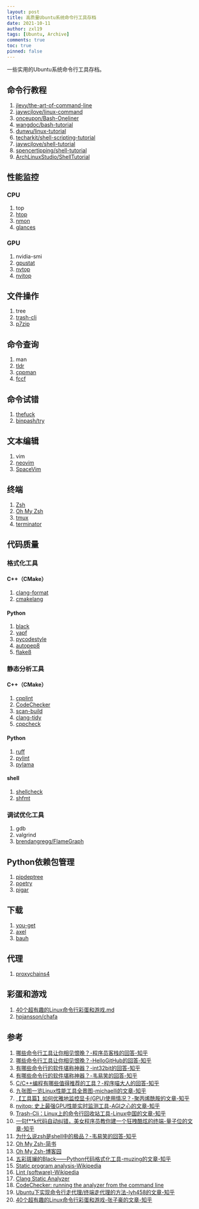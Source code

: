 ```yaml
---
layout: post
title: 高质量Ubuntu系统命令行工具存档
date: 2021-10-11
author: zxl19
tags: [Ubuntu, Archive]
comments: true
toc: true
pinned: false
---
```


一些实用的Ubuntu系统命令行工具存档。

<!-- more -->

## 命令行教程

1. [jlevy/the-art-of-command-line](https://github.com/jlevy/the-art-of-command-line)
2. [jaywcjlove/linux-command](https://github.com/jaywcjlove/linux-command)
3. [onceupon/Bash-Oneliner](https://github.com/onceupon/Bash-Oneliner)
4. [wangdoc/bash-tutorial](https://github.com/wangdoc/bash-tutorial)
5. [dunwu/linux-tutorial](https://github.com/dunwu/linux-tutorial)
6. [techarkit/shell-scripting-tutorial](https://github.com/techarkit/shell-scripting-tutorial)
7. [jaywcjlove/shell-tutorial](https://github.com/jaywcjlove/shell-tutorial)
8. [spencertipping/shell-tutorial](https://github.com/spencertipping/shell-tutorial)
9. [ArchLinuxStudio/ShellTutorial](https://github.com/ArchLinuxStudio/ShellTutorial)

## 性能监控

### CPU

1. top
2. [htop](https://github.com/htop-dev/htop)
3. [nmon](http://nmon.sourceforge.net/pmwiki.php)
4. [glances](https://github.com/nicolargo/glances)

### GPU

1. nvidia-smi
2. [gpustat](https://github.com/wookayin/gpustat)
3. [nvtop](https://github.com/Syllo/nvtop)
4. [nvitop](https://github.com/XuehaiPan/nvitop)

## 文件操作

1. tree
2. [trash-cli](https://github.com/andreafrancia/trash-cli)
3. [p7zip](https://www.7-zip.org/links.html)

## 命令查询

1. man
2. [tldr](https://github.com/tldr-pages/tldr)
3. [cppman](https://github.com/aitjcize/cppman)
4. [fccf](https://github.com/p-ranav/fccf)

## 命令试错

1. [thefuck](https://github.com/nvbn/thefuck)
2. [binpash/try](https://github.com/binpash/try)

## 文本编辑

1. vim
2. [neovim](https://github.com/neovim/neovim)
3. [SpaceVim](https://github.com/SpaceVim/SpaceVim)

## 终端

1. [Zsh](https://zsh.sourceforge.io)
2. [Oh My Zsh](https://github.com/ohmyzsh/ohmyzsh)
3. [tmux](https://github.com/tmux/tmux)
4. [terminator](https://github.com/gnome-terminator/terminator)

## 代码质量

### 格式化工具

#### C++（CMake）

1. [clang-format](https://clang.llvm.org/docs/ClangFormat.html)
2. [cmakelang](https://pypi.org/project/cmakelang/)

#### Python

1. [black](https://github.com/psf/black)
2. [yapf](https://github.com/google/yapf)
3. [pycodestyle](https://github.com/PyCQA/pycodestyle)
4. [autopep8](https://github.com/hhatto/autopep8)
5. [flake8](https://github.com/PyCQA/flake8)

### 静态分析工具

#### C++（CMake）

1. [cpplint](https://github.com/cpplint/cpplint)
2. [CodeChecker](https://github.com/Ericsson/codechecker)
3. [scan-build](https://clang-analyzer.llvm.org/scan-build.html)
4. [clang-tidy](https://clang.llvm.org/extra/clang-tidy)
5. [cppcheck](https://cppcheck.sourceforge.io/)

#### Python

1. [ruff](https://github.com/charliermarsh/ruff)
2. [pylint](https://github.com/PyCQA/pylint)
3. [pylama](https://github.com/klen/pylama)

#### shell

1. [shellcheck](https://github.com/koalaman/shellcheck)
2. [shfmt](https://github.com/mvdan/sh)

### 调试优化工具

1. gdb
2. valgrind
3. [brendangregg/FlameGraph](https://github.com/brendangregg/FlameGraph)

## Python依赖包管理

1. [pipdeptree](https://github.com/tox-dev/pipdeptree)
2. [poetry](https://github.com/python-poetry/poetry)
3. [pigar](https://github.com/damnever/pigar)

## 下载

1. [you-get](https://github.com/soimort/you-get)
2. [axel](https://github.com/axel-download-accelerator/axel)
3. [bauh](https://github.com/vinifmor/bauh)

## 代理

1. [proxychains4](https://github.com/rofl0r/proxychains-ng)

## 彩蛋和游戏

1. [40个超有趣的Linux命令行彩蛋和游戏.md](https://github.com/TommyZihao/Zihao-Blog)
2. [hpjansson/chafa](https://github.com/hpjansson/chafa)

## 参考

1. [哪些命令行工具让你相见恨晚？-程序员客栈的回答-知乎](https://www.zhihu.com/question/41115077/answer/602854935)
2. [哪些命令行工具让你相见恨晚？-HelloGitHub的回答-知乎](https://www.zhihu.com/question/41115077/answer/2617916255)
3. [有哪些命令行的软件堪称神器？-int32bit的回答-知乎](https://www.zhihu.com/question/59227720/answer/163594782)
4. [有哪些命令行的软件堪称神器？-韦易笑的回答-知乎](https://www.zhihu.com/question/59227720/answer/286665684)
5. [C/C++编程有哪些值得推荐的工具？-程序喵大人的回答-知乎](https://www.zhihu.com/question/23357089/answer/1992218543)
6. [九张图一览Linux性能工具全景图-michaelli的文章-知乎](https://zhuanlan.zhihu.com/p/590821534)
7. [【工具篇】如何优雅地监控显卡(GPU)使用情况？-聚丙烯酰胺的文章-知乎](https://zhuanlan.zhihu.com/p/577533593)
8. [nvitop: 史上最强GPU性能实时监测工具-AGI之心的文章-知乎](https://zhuanlan.zhihu.com/p/614024375)
9. [Trash-Cli：Linux上的命令行回收站工具-Linux中国的文章-知乎](https://zhuanlan.zhihu.com/p/44948578)
10. [一句f**k代码自动纠错，美女程序员教你建一个狂拽酷炫的终端-量子位的文章-知乎](https://zhuanlan.zhihu.com/p/87694586)
11. [为什么说zsh是shell中的极品？-韦易笑的回答-知乎](https://www.zhihu.com/question/21418449/answer/300879747)
12. [Oh My Zsh-简书](https://www.jianshu.com/p/b8a80dd59414)
13. [Oh My Zsh-博客园](https://www.cnblogs.com/lcgbk/p/13255836.html)
14. [五彩斑斓的Black——Python代码格式化工具-muzing的文章-知乎](https://zhuanlan.zhihu.com/p/418458450)
15. [Static program analysis-Wikipedia](https://en.wikipedia.org/wiki/Static_program_analysis)
16. [Lint (software)-Wikipedia](https://en.wikipedia.org/wiki/Lint_(software))
17. [Clang Static Analyzer](https://clang-analyzer.llvm.org)
18. [CodeChecker: running the analyzer from the command line](https://clang-analyzer.llvm.org/codechecker.html)
19. [Ubuntu下实现命令行走代理/终端走代理的方法-lyh458的文章-知乎](https://zhuanlan.zhihu.com/p/377550825)
20. [40个超有趣的Linux命令行彩蛋和游戏-张子豪的文章-知乎](https://zhuanlan.zhihu.com/p/51904179)
